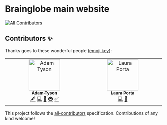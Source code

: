 # Brainglobe main website
<!-- ALL-CONTRIBUTORS-BADGE:START - Do not remove or modify this section -->
[![All Contributors](https://img.shields.io/badge/all_contributors-2-orange.svg?style=flat-square)](#contributors-)
<!-- ALL-CONTRIBUTORS-BADGE:END -->

## Contributors ✨

Thanks goes to these wonderful people ([emoji key](https://allcontributors.org/docs/en/emoji-key)):

<!-- ALL-CONTRIBUTORS-LIST:START - Do not remove or modify this section -->
<!-- prettier-ignore-start -->
<!-- markdownlint-disable -->
<table>
  <tbody>
    <tr>
      <td align="center" valign="top" width="14.28%"><a href="http://adamltyson.com"><img src="https://avatars.githubusercontent.com/u/13147259?v=4?s=100" width="100px;" alt="Adam Tyson"/><br /><sub><b>Adam Tyson</b></sub></a><br /><a href="#content-adamltyson" title="Content">🖋</a> <a href="https://github.com/brainglobe/website/commits?author=adamltyson" title="Code">💻</a> <a href="https://github.com/brainglobe/website/commits?author=adamltyson" title="Documentation">📖</a> <a href="#infra-adamltyson" title="Infrastructure (Hosting, Build-Tools, etc)">🚇</a> <a href="#tutorial-adamltyson" title="Tutorials">✅</a></td>
      <td align="center" valign="top" width="14.28%"><a href="https://github.com/lauraporta"><img src="https://avatars.githubusercontent.com/u/29216006?v=4?s=100" width="100px;" alt="Laura Porta"/><br /><sub><b>Laura Porta</b></sub></a><br /><a href="https://github.com/brainglobe/website/commits?author=lauraporta" title="Code">💻</a> <a href="#design-lauraporta" title="Design">🎨</a></td>
    </tr>
  </tbody>
</table>

<!-- markdownlint-restore -->
<!-- prettier-ignore-end -->

<!-- ALL-CONTRIBUTORS-LIST:END -->

This project follows the [all-contributors](https://github.com/all-contributors/all-contributors) specification. Contributions of any kind welcome!